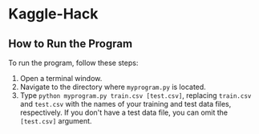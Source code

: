 # Kaggle-Hack

## How to Run the Program
To run the program, follow these steps:
1. Open a terminal window.
2. Navigate to the directory where `myprogram.py` is located.
3. Type `python myprogram.py train.csv [test.csv]`, replacing `train.csv` and `test.csv` with the names of your training and test data files, respectively. If you don't have a test data file, you can omit the `[test.csv]` argument.

